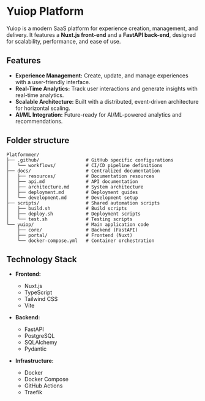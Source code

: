# Yuiop Platform

Yuiop is a modern SaaS platform for experience creation, management, and delivery. It features a **Nuxt.js front-end** and a **FastAPI back-end**, designed for scalability, performance, and ease of use.

## Features

- **Experience Management:** Create, update, and manage experiences with a user-friendly interface.
- **Real-Time Analytics:** Track user interactions and generate insights with real-time analytics.
- **Scalable Architecture:** Built with a distributed, event-driven architecture for horizontal scaling.
- **AI/ML Integration:** Future-ready for AI/ML-powered analytics and recommendations.

## Folder structure
```
Platformmer/
├── .github/                 # GitHub specific configurations
│   └── workflows/           # CI/CD pipeline definitions
├── docs/                    # Centralized documentation
│   ├── resources/           # Documentation resources
│   ├── api.md               # API documentation
│   ├── architecture.md      # System architecture
│   ├── deployment.md        # Deployment guides
│   └── development.md       # Development setup
├── scripts/                 # Shared automation scripts
│   ├── build.sh             # Build scripts
│   ├── deploy.sh            # Deployment scripts
│   └── test.sh              # Testing scripts
└── yuiop/                   # Main application code
    ├── core/                # Backend (FastAPI)
    ├── portal/              # Frontend (Nuxt)
    └── docker-compose.yml   # Container orchestration
```


## Technology Stack

- **Frontend:**
  - Nuxt.js
  - TypeScript
  - Tailwind CSS
  - Vite

- **Backend:**
  - FastAPI
  - PostgreSQL
  - SQLAlchemy
  - Pydantic

- **Infrastructure:**
  - Docker
  - Docker Compose
  - GitHub Actions
  - Traefik